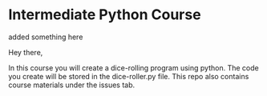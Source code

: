 # Intermediate Python Course
added something here

Hey there, 

In this course you will create a dice-rolling program using python. The code you create will be stored in the dice-roller.py file. This repo also contains course materials under the issues tab. 
